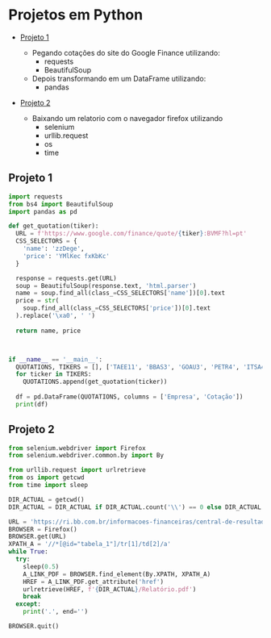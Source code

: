 # Projetos em Python

* [Projeto 1](https://github.com/AdryanMaikel/Python_NGS/blob/main/README.md#-projeto-1)
   * Pegando cotações do site do Google Finance utilizando:
     * requests
     * BeautifulSoup
   * Depois transformando em um DataFrame utilizando:
     * pandas

* [Projeto 2](https://github.com/AdryanMaikel/Python_NGS/blob/main/README.md#-projeto-2)
    * Baixando um relatorio com o navegador firefox utilizando
      * selenium
      * urllib.request
      * os
      * time

## <a id="Projeto-1"></a> Projeto 1

```python
import requests
from bs4 import BeautifulSoup
import pandas as pd

def get_quotation(tiker):
  URL = f'https://www.google.com/finance/quote/{tiker}:BVMF?hl=pt'
  CSS_SELECTORS = {
    'name': 'zzDege',
    'price': 'YMlKec fxKbKc'
  }

  response = requests.get(URL)
  soup = BeautifulSoup(response.text, 'html.parser')
  name = soup.find_all(class_=CSS_SELECTORS['name'])[0].text
  price = str(
    soup.find_all(class_=CSS_SELECTORS['price'])[0].text
  ).replace('\xa0', ' ')
  
  return name, price



if __name__ == '__main__':
  QUOTATIONS, TIKERS = [], ['TAEE11', 'BBAS3', 'GOAU3', 'PETR4', 'ITSA4']
  for ticker in TIKERS:
    QUOTATIONS.append(get_quotation(ticker))
  
  df = pd.DataFrame(QUOTATIONS, columns = ['Empresa', 'Cotação'])
  print(df)

```

## <a id="Projeto-2"></a> Projeto 2

```python
from selenium.webdriver import Firefox
from selenium.webdriver.common.by import By

from urllib.request import urlretrieve
from os import getcwd
from time import sleep

DIR_ACTUAL = getcwd()
DIR_ACTUAL = DIR_ACTUAL if DIR_ACTUAL.count('\\') == 0 else DIR_ACTUAL.replace('\\', '/')

URL = 'https://ri.bb.com.br/informacoes-financeiras/central-de-resultados/'
BROWSER = Firefox()
BROWSER.get(URL)
XPATH_A = '//*[@id="tabela_1"]/tr[1]/td[2]/a'
while True:
  try:
    sleep(0.5)
    A_LINK_PDF = BROWSER.find_element(By.XPATH, XPATH_A)
    HREF = A_LINK_PDF.get_attribute('href')
    urlretrieve(HREF, f'{DIR_ACTUAL}/Relatório.pdf')
    break
  except:
    print('.', end='')

BROWSER.quit()

```
